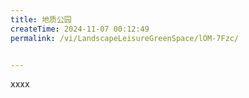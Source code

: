 ```yaml
---
title: 地质公园
createTime: 2024-11-07 00:12:49
permalink: /vi/LandscapeLeisureGreenSpace/lOM-7Fzc/


---
```


xxxx